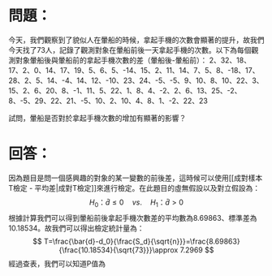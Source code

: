 # 問題：
今天，我們觀察到了貌似人在暈船的時候，拿起手機的次數會顯著的提升，故我們今天找了73人，記錄了觀測對象在暈船前後一天拿起手機的次數。以下為每個觀測對象暈船後與暈船前的拿起手機次數的差（暈船後-暈船前）：
2、32、18、17、2、0、14、17、19、5、6、5、-14、15、2、11、14、7、5、8、-18、17、28、2、5、14、-4、14、12、-10、23、24、-5、-5、9、10、8、10、22、3、15、2、6、20、8、-1、11、5、22、1、8、4、-2、2、6、13、25、-2、8、-5、29、22、21、-5、10、2、10、4、8、1、-2、22、23

試問，暈船是否對於拿起手機次數的增加有顯著的影響？
# 回答：
因為題目是問一個感興趣的對象的某一變數的前後差，這時候可以使用[[成對樣本T檢定 - 平均差|成對T檢定]]來進行檢定。在此題目的虛無假設以及對立假設為：
$$
H_0\text{：}\bar{d}\leq 0\quad vs. \quad H_1\text{：}\bar{d}>0
$$
根據計算我們可以得到暈船前後拿起手機次數差的平均數為8.69863、標準差為10.18534。故我們可以得出檢定統計量為：
$$
T=\frac{\bar{d}-d_0}{\frac{S_d}{\sqrt{n}}}=\frac{8.69863}{\frac{10.18534}{\sqrt{73}}}\approx 7.2969
$$
經過查表，我們可以知道P值為